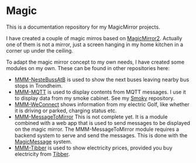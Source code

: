 # Magic

This is a documentation repository for my MagicMirror projects.

I have created a couple of magic mirros based on [MagicMirror2](https://magicmirror.builders/). Actually one of them is not a mirror, just a screen hanging in my home kitchen in a corner up under the ceiling. 

To adapt the magic mirror concept to my own needs, I have created some modules on my own. These can be found in other repositories here:

* [MMM-NesteBussAtB](https://github.com/ottopaulsen/MMM-NesteBussAtB) is used to show the next buses leaving nearby bus stops in Trondheim.
* [MMM-MQTT](https://github.com/ottopaulsen/MMM-MQTT) is used to display contents from MQTT messages. I use it to display data from my smoke cabinet. See my [Smoky](https://github.com/ottopaulsen/Smoky) repository.
* [MMM-WeConnect](https://github.com/ottopaulsen/MMM-WeConnect) shows information from my electric Golf, like whether it is driving or parked, charging status etc.
* [MMM-MessageToMirror](https://github.com/ottopaulsen/MMM-MessageToMirror) This is not complete yet. It is a module combined with a web app that is used to send messages to be displayed on the magic mirror. The MMM-MessageToMirror module requires a backend system to serve and send the messages. This is done with the [MagicMessage](https://github.com/ottopaulsen/magic-message) system.
* [MMM-Tibber](https://github.com/ottopaulsen/MMM-Tibber) is used to show electricity prices, provided you buy electricity from [Tibber](https://tibber.com/).



